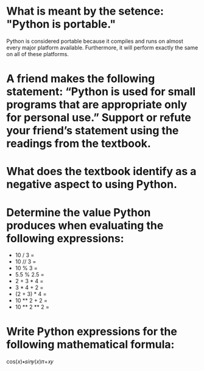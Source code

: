 # What is meant by the setence: "Python is portable."
Python is considered portable because it compiles and runs on almost every major platform available. Furthermore, it will perform exactly the same on all of these platforms.

# A friend makes the following statement: “Python is used for small programs that are appropriate only for personal use.” Support or refute your friend’s statement using the readings from the textbook.

# What does the textbook identify as a negative aspect to using Python.

# Determine the value Python produces when evaluating the following expressions:
* 10 / 3 =
* 10 // 3 =
* 10 % 3 =
* 5.5 % 2.5 =
* 2 + 3 * 4 =
* 3 * 4 + 2 =
* (2 + 3) * 4 =
* 10 ** 2 + 2 =
* 10 ** 2 ** 2 =

# Write Python expressions for the following mathematical formula:
cos(𝑥)∗𝑠𝑖𝑛𝑦⁡(𝑥)𝜋+𝑥𝑦
